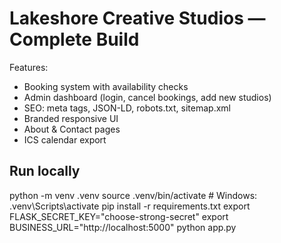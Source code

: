 
# Lakeshore Creative Studios — Complete Build

Features:
- Booking system with availability checks
- Admin dashboard (login, cancel bookings, add new studios)
- SEO: meta tags, JSON-LD, robots.txt, sitemap.xml
- Branded responsive UI
- About & Contact pages
- ICS calendar export

## Run locally
python -m venv .venv
source .venv/bin/activate  # Windows: .venv\Scripts\activate
pip install -r requirements.txt
export FLASK_SECRET_KEY="choose-strong-secret"
export BUSINESS_URL="http://localhost:5000"
python app.py
